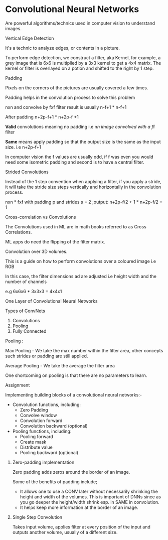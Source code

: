 # Convolutional Neural Networks

Are powerful algorithms/technics used in computer vision to understand images.

Vertical Edge Detection

It's a technic to analyze edges, or contents in a picture.

To perform edge detection, we construct a filter, aka Kernel, for example, a grey image that is 6x6 is multiplied by a 3x3 kernel to get a 4x4 matrix. The kernel or filter is overlayed on a potion and shifted to the right by 1 step.

Padding

Pixels on the corners of the pictures are usually covered a few times.

Padding helps in the convolution process to solve this problem

nxn and convolve by fxf filter result is usually n-f+1 * n-f+1

After padding n+2p-f+1 * n+2p-f +1

**Valid** convolutions meaning no padding i.e n*n image convolved with a f*f filter 

**Same** means apply padding so that the output size is the same as the input size. i.e n+2p-f+1 

In computer vision the f values are usually odd, if f was even you would need some isometric padding and second is to have a central filter.

Strided Convolutions

Instead of the 1 step convention when applying a filter, if you apply a stride, it will take the stride size steps vertically and horizontally in the convolution process.

nxn * fxf  with padding p and strides s  = 2 ;output: n+2p-f/2 + 1 * n+2p-f/2 + 1

Cross-correlation vs Convolutions

The Convolutions used in ML are in math books referred to as Cross Correlations.

ML apps do need the flipping of the filter matrix.

Convolution over 3D volumes.

This is a guide on how to perform convolutions over a coloured image i.e RGB

In this case, the filter dimensions ad are adjusted  i.e height width and the number of channels

e.g 6x6x6 * 3x3x3 =  4x4x1

One Layer of Convolutional Neural Networks

Types of ConvNets

1. Convolutions
2. Pooling
3. Fully Connected

Pooling : 

Max Pooling - We take the max number within the filter area, other concepts such strides or padding are still applied.

Average Pooling - We take the average the filter area

One shortcoming on pooling is that there are no parameters to learn.

Assignment

Implementing building blocks of a convolutional neural networks:- 

- Convolution functions, including:
    - Zero Padding
    - Convolve window
    - Convolution forward
    - Convolution backward (optional)
- Pooling functions, including:
    - Pooling forward
    - Create mask
    - Distribute value
    - Pooling backward (optional)
1. Zero-padding implementation 

    Zero padding adds zeros around the border of an image.

    Some of the benefits of padding include;

    - It allows one to use a CONV later without necessarily shrinking the height and width of the volumes. This is important of DNNs since as you go deeper the height/width shrink esp. in SAME in convolution.
    - It helps keep more information at the border of an image.
2. Single Step Convolution

    Takes input volume, applies filter at every position of the input and outputs another volume, usually of a different size.